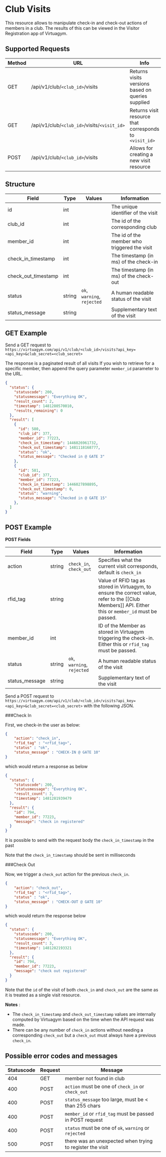 # Club Visits
This resource allows to manipulate check-in and check-out actions of members in a club. The results of this can be viewed in the Visitor Registration app of Virtuagym.


## Supported Requests

|Method|URL|Info|URL-params|
|---|---|---|---|
|GET|/api/v1/club/`<club_id>`/visits|Returns visits versions based on queries supplied|api_key, club_secret, sync_from (timestamp in milliseconds), member_id|
|GET|/api/v1/club/`<club_id>`/visits/`<visit_id>`|Returns visit resource that corresponds to `<visit_id>`|api_key, club_secret|
|POST|/api/v1/club/`<club_id>`/visits|Allows for creating a new visit resource|api_key, club_secret|

## Structure

|Field|Type|Values|Information|
|---|---|---|---|
|id|int||The unique identifier of the visit|
|club_id|int||The id of the corresponding club|
|member_id|int||The id of the member who triggered the visit|
|check_in_timestamp|int||The timestamp (in ms) of the check-in|
|check_out_timestamp|int||The timestamp (in ms) of the check-out|
|status|string|`ok`, `warning`, `rejected`|A human readable status of the visit|
|status_message|string||Supplementary text of the visit|


## GET Example

Send a GET request to `https://virtuagym.com/api/v1/club/<club_id>/visits?api_key=<api_key>&club_secret=<club_secret>`

The response is a paginated result of all visits If you wish to retrieve for a specific member, then append the query parameter `member_id` parameter to the URL.

```json
{
  "status": {
    "statuscode": 200,
    "statusmessage": "Everything OK",
    "result_count": 2,
    "timestamp": 1481280570010,
    "results_remaining": 0
  },
  "result": [
    {
      "id": 580,
      "club_id": 377,
      "member_id": 77223,
      "check_in_timestamp": 1446026961732,
      "check_out_timestamp": 1481118168777,
      "status": "ok",
      "status_message": "Checked in @ GATE 3"
    },
    {
      "id": 581,
      "club_id": 377,
      "member_id": 77223,
      "check_in_timestamp": 1446027898895,
      "check_out_timestamp": 0,
      "status": "warning",
      "status_message": "Checked in @ GATE 15"
    },
  ]
}
```


## POST Example

**POST Fields**

|Field|Type|Values|Information|
|---|---|---|---|
|action|string|`check_in`, `check_out`|Specifies what the current visit corresponds, default is `check_in`|
|rfid_tag|string||Value of RFID tag as stored in Virtuagym, to ensure the correct value, refer to the [[Club Members]] API. Either this or `member_id` must be passed.|
|member_id|int||ID of the Member as stored in Virtuagym triggering the check-in. Either this or `rfid_tag` must be passed.|
|status|string|`ok`, `warning`, `rejected`|A human readable status of the visit|
|status_message|string||Supplementary text of the visit|

Send a POST request to `https://virtuagym.com/api/v1/club/<club_id>/visits?api_key=<api_key>&club_secret=<club_secret>` with the following JSON.

###Check In

First, we check-in the user as below:

```json
{
	"action": "check_in",
	"rfid_tag" : "<rfid_tag>",
	"status" : "ok",
	"status_message" : "CHECK-IN @ GATE 10"
}
```

which would return a response as below

```json
{
  "status": {
    "statuscode": 200,
    "statusmessage": "Everything OK",
    "result_count": 3,
    "timestamp": 1481281939479
  },
  "result": {
    "id": 794,
    "member_id": 77223,
    "message": "check in registered"
  }
}
```
It is possible to send with the request body the `check_in_timestamp` in the past

Note that the `check_in_timestamp` should be sent in milliseconds

###Check Out

Now, we trigger a `check_out` action for the previous `check_in`.

```json
{
	"action": "check_out",
	"rfid_tag" : "<rfid_tag>",
	"status" : "ok",
	"status_message" : "CHECK-OUT @ GATE 10"
}
```

which would return the response below

```json
{
  "status": {
    "statuscode": 200,
    "statusmessage": "Everything OK",
    "result_count": 3,
    "timestamp": 1481282193321
  },
  "result": {
    "id": 794,
    "member_id": 77223,
    "message": "check out registered"
  }
}
```

Note that the `id` of the visit of both `check_in` and `check_out` are the same as it is treated as a single visit resource.

**Notes** : 

* The `check_in_timestamp` and `check_out_timestamp` values are internally computed by Virtuagym based on the time when the API request was made.
* There can be any number of `check_in` actions without needing a corresponding `check_out` but a `check_out` must always have a previous `check_in`.

## Possible error codes and messages

|Statuscode|Request|Message|
|---|---|---|
|404|GET|member not found in club|
|400|POST|`action` must be one of `check_in` or `check_out`|
|400|POST|`status_message` too large, must be < than 255 chars|
|400|POST|`member_id` or `rfid_tag` must be passed in POST request|
|400|POST|`status` must be one of `ok`, `warning` or `rejected`|
|500|POST|there was an unexpected when trying to register the visit|
